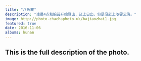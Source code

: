 ```yaml
---
title: "八角寨"
description: "凌晨4点和婉芸开始登山，赶上日出，但是没赶上浓雾云海。"
image: http://photo.chachaphoto.uk/bajiaozhai1.jpg
featured: true
date: 2016-11-06
albums: hunan
---
```


## This is the full description of the photo.
